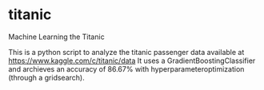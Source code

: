 # titanic
Machine Learning the Titanic

This is a python script to analyze the titanic passenger data available at https://www.kaggle.com/c/titanic/data
It uses a GradientBoostingClassifier and archieves an accuracy of 86.67% with hyperparameteroptimization (through a gridsearch).
